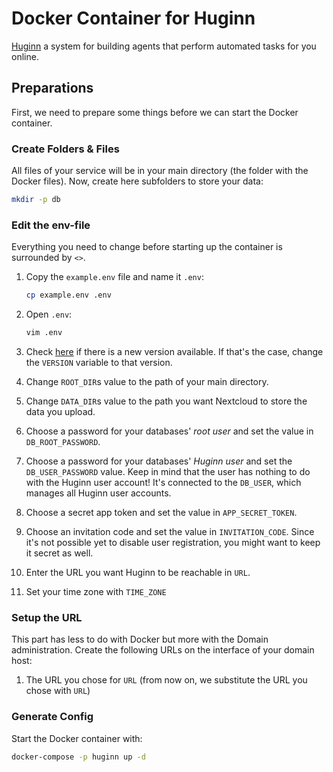 # Docker Container for Huginn

[Huginn](https://github.com/huginn/huginn) a system for building agents that perform automated tasks for you online.

## Preparations

First, we need to prepare some things before we can start the Docker container.

### Create Folders & Files

All files of your service will be in your main directory (the folder with the Docker files). Now, create here
subfolders to store your data:

``` bash
mkdir -p db
```

### Edit the env-file

Everything you need to change before starting up the container is surrounded by `<>`.

1. Copy the `example.env` file and name it `.env`:

    ``` bash
    cp example.env .env
    ```

1. Open `.env`:

    ``` bash
    vim .env
    ```

1. Check [here](https://hub.docker.com/r/huginn/huginn/tags) if there is a new version available. If
    that's the case, change the `VERSION` variable to that version.

1. Change `ROOT_DIR`s value to the path of your main directory.

1. Change `DATA_DIR`s value to the path you want Nextcloud to store the data you upload.

1. Choose a password for your databases' *root user* and set the value in `DB_ROOT_PASSWORD`.

1. Choose a password for your databases' *Huginn user* and set the `DB_USER_PASSWORD` value. Keep in
    mind that the user has nothing to do with the Huginn user account! It's connected to the `DB_USER`,
    which manages all Huginn user accounts.

1. Choose a secret app token and set the value in `APP_SECRET_TOKEN`.

1. Choose an invitation code and set the value in `INVITATION_CODE`. Since it's not possible yet to
    disable user registration, you might want to keep it secret as well.

1. Enter the URL you want Huginn to be reachable in `URL`.

1. Set your time zone with `TIME_ZONE`

### Setup the URL

This part has less to do with Docker but more with the Domain administration. Create the following
URLs on the interface of your domain host:

1. The URL you chose for `URL` (from now on, we substitute the URL you chose with `URL`)

### Generate Config

Start the Docker container with:

``` bash
docker-compose -p huginn up -d
```

